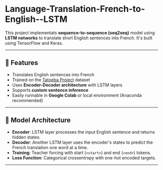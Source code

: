 # Language-Translation-French-to-English--LSTM


This project implementats **sequence-to-sequence (seq2seq)** model using **LSTM networks** to translate short English sentences into French. It's built using TensorFlow and Keras.

---

## 🚀 Features

- Translates English sentences into French
- Trained on the [Tatoeba Project](https://tatoeba.org/) dataset
- Uses **Encoder-Decoder architecture** with LSTM layers
- Supports **custom sentence inference**
- Easily runnable in **Google Colab** or local environment (Anaconda recommended)

---

## 🧠 Model Architecture

- **Encoder**: LSTM layer processes the input English sentence and returns hidden states.
- **Decoder**: Another LSTM layer uses the encoder's states to predict the French translation one word at a time.
- **Training**: Teacher forcing with start (`<start>`) and end (`<end>`) tokens.
- **Loss Function**: Categorical crossentropy with one-hot encoded targets.

---



